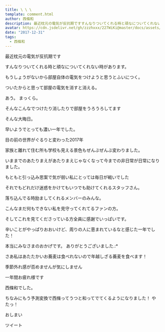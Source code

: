 ```yaml
---
title: \ \ \
template: comment.html
author: 西條和
description: 最近枕元の電気が反抗期ですすんなりついてくれる時と頑なについてくれない時があります。もうしょうがないから部屋自体の電気をつけようと思うとふいにつく。ついたからと思って部屋の電気を消...
avatar: https://cdn.jsdelivr.net/gh/zzzhxxx/227WiKi@master/docs/assets/photo/avatar/nagomi.jpg
date: "2017-12-31"
tags:
  - 西條和
---
```







最近枕元の電気が反抗期です





すんなりついてくれる時と頑なについてくれない時があります。


もうしょうがないから部屋自体の電気をつけようと思うとふいにつく。



ついたからと思って部屋の電気を消すと消える。



あう。
まっくら。



そんなこんなでつけたり消したりで部屋をうろうろしてます




そんな大晦日。




早いようでとっても濃い一年でした。



目の前の世界がぐるりと変わった2017年


家族と離れて住む所も学校も見える景色もぜんぶぜんぶ変わりました。





いままでのあたりまえがあたりまえじゃなくなって今までの非日常が日常になりました。





もともと引っ込み思案で気が弱い私にとっては毎日が戦いでした





それでもどれだけ迷惑をかけてもいつでも助けてくれるスタッフさん。


落ち込んでる時励ましてくれるメンバーのみんな。

こんなまだ何もできない私を見守ってくれてるファンの方。


そしてこれを見てくださっている方全員に感謝でいっぱいです。



辛いことがやっぱりおおいけど、周りの人に恵まれているなと感じた一年でした！

本当にみなさまのおかげです。
ありがとうございました.:*









さあ私はあたたかいお蕎麦は食べれないので年越しざる蕎麦を食べます！




季節外れ感が否めませんが気にしません






一年間お疲れ様です



西條和でした。


ちなみにもう予測変換で西條ってうつと和ってでてくるようになりました！
やたっ！



おしまい


ツイート



